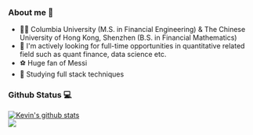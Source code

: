 ### About me 👋

- 👨‍🎓 Columbia University (M.S. in Financial Engineering) & The Chinese University of Hong Kong, Shenzhen (B.S. in Financial Mathematics)
- 💼 I'm actively looking for full-time opportunities in quantitative related field such as quant finance, data science etc.
- ⚽ Huge fan of Messi
- 📖 Studying full stack techniques 

### Github Status 💻
<a href="https://github.com/KZy1218/github-readme-stats">
  <img align="center" src="https://github-readme-stats-black-sigma.vercel.app/api?username=KZy1218&show_icons=true&include_all_commits=true&theme=cobalt&hide_border=true" alt="Kevin's github stats" />
</a> 
<br />

<a href="https://github.com/KZy1218/github-readme-stats">
  <img align="center" src="https://github-readme-stats-black-sigma.vercel.app/api/top-langs/?username=KZy1218" />
</a> 



<!--
**KZy1218/KZy1218** is a ✨ _special_ ✨ repository because its `README.md` (this file) appears on your GitHub profile.

Here are some ideas to get you started:

- 🔭 I’m currently working on ...
- 🌱 I’m currently learning ...
- 👯 I’m looking to collaborate on ...
- 🤔 I’m looking for help with ...
- 💬 Ask me about ...
- 📫 How to reach me: ...
- 😄 Pronouns: ...
- ⚡ Fun fact: ...
-->
